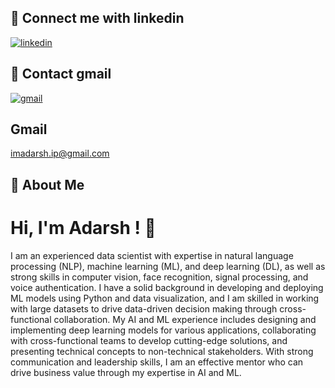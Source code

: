 
## 🔗 Connect me with linkedin

[![linkedin](https://img.shields.io/badge/linkedin-0A66C2?style=for-the-badge&logo=linkedin&logoColor=white)](https://www.linkedin.com/in/im-adarshmetimath)

## 🔗 Contact gmail
[![gmail](https://img.shields.io/badge/Gmail-D14836?style=for-the-badge&logo=gmail&logoColor=white)](mailto:imadarsh.ip@gmail.com)

## Gmail
imadarsh.ip@gmail.com

## 🚀 About Me
 # Hi, I'm Adarsh ! 👋

I am an experienced data scientist with expertise in natural language processing (NLP), machine learning (ML), and deep learning (DL), as well as strong skills in computer vision, face recognition, signal processing, and voice authentication. I have a solid background in developing and deploying ML models using Python and data visualization, and I am skilled in working with large datasets to drive data-driven decision making through cross-functional collaboration. My AI and ML experience includes designing and implementing deep learning models for various applications, collaborating with cross-functional teams to develop cutting-edge solutions, and presenting technical concepts to non-technical stakeholders. With strong communication and leadership skills, I am an effective mentor who can drive business value through my expertise in AI and ML.


